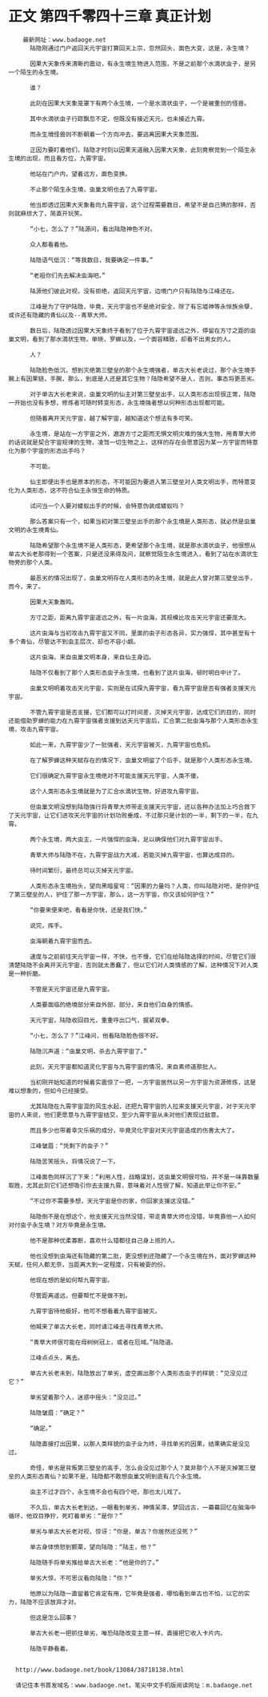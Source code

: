 # 正文 第四千零四十三章 真正计划
        最新网址：www.badaoge.net
          陆隐刚通过门户返回天元宇宙打算回天上宗，忽然回头，面色大变，这是，永生境？
      
          因果大天象传来清晰的震动，有永生境生物进入范围，不是之前那个水滴状虫子，是另一个陌生的永生境。
      
          谁？
      
          此刻在因果大天象笼罩下有两个永生境，一个是水滴状虫子，一个是被重创的怪兽。
      
          其中水滴状虫子行踪飘忽不定，但既没有接近天元，也未接近九霄。
      
          而永生境怪兽则不断朝着一个方向冲去，要逃离因果大天象范围。
      
          正因为要盯着他们，陆隐才时刻以因果天道融入因果大天象，此刻竟察觉到一个陌生永生境的出现，而且看方位，九霄宇宙。
      
          他站在门户内，望着远方，面色变换。
      
          不止那个陌生永生境，虫巢文明也去了九霄宇宙。
      
          他当即透过因果大天象看向九霄宇宙，这个过程需要数日，希望不是自己猜的那样，否则就麻烦大了，简直开玩笑。
      
          “小七，怎么了？”陆源问，看出陆隐神色不对。
      
          众人都看着他。
      
          陆隐语气低沉：“等我数日，我要确定一件事。”
      
          “老祖你们先去解决虫海吧。”
      
          陆源他们彼此对视，没有拒绝，返回天元宇宙，边境门户只有陆隐与江峰还在。
      
          江峰是为了守护陆隐，毕竟，天元宇宙也不是绝对安全，除了有忘墟神等永恒族余孽，或许还有隐藏的青仙以及--青草大师。
      
          数日后，陆隐透过因果大天象终于看到了位于九霄宇宙遥远之外，停留在方寸之距的虫巢文明，看到了那水滴状生物，单晓，罗蝉以及，一个面容精致，却看不出男女的人。
      
          人？
      
          陆隐脸色低沉，想到灭绝第三壁垒的那个永生境强者，单古大长老说过，那个永生境手腕上有因果链，手腕，那么，到底是人还是其它生物？陆隐希望不是人，否则，事态将更恶劣。
      
          对于单古大长老来说，虫巢文明的仙主对第三壁垒出手，以人类形态出现很正常，陆隐一开始也没有多想，修炼者可随时转变形态，永生境强者想以何种形态出现都可能。
      
          但随着离开天元宇宙，越了解宇宙，越知道这个想法有多可笑。
      
          永生境，是站在一方宇宙之外，遨游方寸之距而无惧文明灾难的强大生物，用青草大师的话说就是契合宇宙规律的生物，凌驾一切生物之上，这样的存在会愿意因为某一方宇宙而特意化为那个宇宙的形态出手吗？
      
          不可能。
      
          仙主即便出手也是原本的形态，不可能因为要进入第三壁垒对人类文明出手，而特意变化为人类形态，这不符合仙主永恒生命的特质。
      
          试问当一个人要对蝼蚁出手的时候，会特意伪装成蝼蚁吗？
      
          那么答案只有一个，如果当初对第三壁垒出手的那个永生境是人类形态，就必然是虫巢文明的永生境青仙。
      
          陆隐希望那个永生境不是人类形态，更希望那个永生境，就是那水滴状虫子，他很想从单古大长老那得到一个答案，只是还没来得及问，就察觉陌生永生境进入，看到了站在水滴状生物旁的那个人类。
      
          最恶劣的情况出现了，虫巢文明存在人类形态的永生境，就是此人曾对第三壁垒出手，而今，来了。
      
          因果大天象轰鸣。
      
          方寸之距，距离九霄宇宙遥远之外，有一片虫海，其规模比攻击天元宇宙还要庞大。
      
          这片虫海与当初攻击九霄宇宙又不同，里面的虫子形态各异，实力强悍，其中甚至有十多个青仙，尽管达不到虫主层次，却也不容小觑。
      
          这片虫海，来自虫巢文明本身，来自仙主身边。
      
          陆隐不仅看到了那个人类形态虫子永生境，也看到了这片虫海，顿时明白中计了。
      
          虫巢文明明着攻击天元宇宙，实则是在试探九霄宇宙，看九霄宇宙是否有强者支援天元宇宙。
      
          不管九霄宇宙是否支援，它们都可以打时间差，灭掉天元宇宙，达成它们的目的，同时还能借助罗蝉的能力在九霄宇宙强者支援到达天元宇宙后，汇合第二批虫海与那个人类形态永生境，攻击九霄宇宙。
      
          如此一来，九霄宇宙少了一批强者，天元宇宙被灭，九霄宇宙也危机。
      
          在了解罗蝉这种天赋存在的情况下，虫巢文明留了个后手，就是那个人类形态永生境。
      
          它们很确定九霄宇宙永生境绝对不可能支援天元宇宙，人类不傻。
      
          这个人类形态永生境就是为了汇合水滴状生物，好进攻九霄宇宙。
      
          但虫巢文明没想到陆隐强行将青草大师带走支援天元宇宙，还以各种办法加上巧合救下了天元宇宙，让它们进攻天元宇宙的计划功败垂成，不过那只是计划的一半，剩下的一半，在九霄。
      
          两个永生境，两大虫主，一片强悍的虫海，足以确保他们对九霄宇宙出手。
      
          青草大师与陆隐不在，九霄宇宙战力大减，若能灭掉九霄宇宙，也算达成目的。
      
          待时间繁衍，最终总可以灭掉天元宇宙。
      
          人类形态永生境抬头，望向黑暗星穹：“因果的力量吗？人类，你叫陆隐对吧，是你护住了第三壁垒的人，护住了那一方宇宙，那么，这一方宇宙，你又该如何护住？”
      
          “你要来便来吧，看看是你快，还是我们快。”
      
          说完，挥手。
      
          虫海朝着九霄宇宙而去。
      
          速度与之前前往天元宇宙一样，不快，也不慢，它们在给陆隐选择的时间，尽管它们很清楚陆隐不会离开天元宇宙，否则就太愚蠢了，但以它们对人类情感的了解，这种情况下对人类是一种折磨。
      
          不管是天元宇宙还是九霄宇宙。
      
          人类要面临的绝境部分来自外部，部分，来自他们自身的情感。
      
          天元宇宙，陆隐收回目光，重重呼出口气，握紧双拳。
      
          “小七，怎么了？”江峰问，他看陆隐脸色很不好。
      
          陆隐沉声道：“虫巢文明，杀去九霄宇宙了。”
      
          此刻，天元宇宙都知道灵化宇宙与九霄宇宙的情况，来自素师道那批人。
      
          当初刚开始知道的时候着实震惊了一把，一方宇宙居然以另一方宇宙为资源修炼，这是难以想象的，但如今已经接受。
      
          尤其陆隐在九霄宇宙混的风生水起，还把九霄宇宙的人拉来支援天元宇宙，对于天元宇宙的人来说，他们更愿意与九霄宇宙结交，至少九霄宇宙从未对他们表现过敌意。
      
          而且多少也带着幸灾乐祸的成分，毕竟灵化宇宙对天元宇宙造成的伤害太大了。
      
          江峰皱眉：“凭剩下的虫子？”
      
          陆隐苦笑摇头，将情况说了一下。
      
          江峰面色同样沉了下来：“利用人性，战略谋划，这虫巢文明很可怕，并不是一味靠数量取胜，尤其此刻它们还想吸引你去支援九霄，意味着对人性很了解，知道此举让你不安。”
      
          “不过你不需要多想，天元宇宙是你的家，你回家支援这没错。”
      
          陆隐倒不是在想这个，他支援天元当然没错，带走青草大师也没错，毕竟靠他一人如何对付虫子永生境？对方毕竟是永生境。
      
          他不是那种优柔寡断，喜欢什么错都往自己身上揽的人。
      
          他也没想到虫海还有隐藏的第二批，更没想到还隐藏了一个永生境在外，面对罗蝉这种天赋，任何人都无奈，当距离大到一定程度，只有被耍的份。
      
          他现在想的是如何帮九霄宇宙。
      
          尽管距离遥远，但要帮忙不是做不到。
      
          九霄宇宙待他极好，他可不想看着九霄宇宙被灭。
      
          他喊来了单古大长老，同时请江峰去寻找青草大师。
      
          “青草大师很可能在母树树冠上，或者在厄域。”陆隐道。
      
          江峰点点头，离去。
      
          单古大长老未到，陆隐放出了单劣，虚空画出那个人类形态虫子的样貌：“见没见过它？”
      
          单劣望着那个人，迷惑中摇头：“没见过。”
      
          陆隐皱眉：“确定？”
      
          “确定。”
      
          陆隐直接打出因果，以那人类样貌的虫子业为终，寻找单劣的因果，结果确实是没见过。
      
          奇怪，单劣是背叛第三壁垒的高手，怎么会没见过那个人？莫非那个人不是灭掉第三壁垒的人类形态青仙？如果不是，陆隐都不敢想虫巢文明到底有几个永生境。
      
          虫主不过才四个，永生境不会也有四个吧，那也太儿戏了。
      
          不久后，单古大长老到达，一眼看到单劣，神情呆滞，梦回远古，一幕幕回忆在脑海中循环，他双目狰狞，死盯着单劣：“是你？”
      
          单劣与单古大长老对视，惊讶：“你是，单古？你居然还没死？”
      
          单古身体愤怒到颤栗，望向陆隐：“陆主，他？”
      
          陆隐随手将单劣推给单古大长老：“他是你的了。”
      
          单劣大惊，不可思议看向陆隐：“你？”
      
          他原以为陆隐一直留着它肯定有用，它毕竟是强者，哪怕看到单古也不怕，以它的实力，陆隐不应该放弃才对。
      
          但这是怎么回事？
      
          单古大长老一把抓住单劣，唯恐陆隐改变主意一样，直接把它收入卡片内。
      
          陆隐平静看着。
      
      
      http://www.badaoge.net/book/13084/38718138.html
      
      请记住本书首发域名：www.badaoge.net。笔尖中文手机版阅读网址：m.badaoge.net